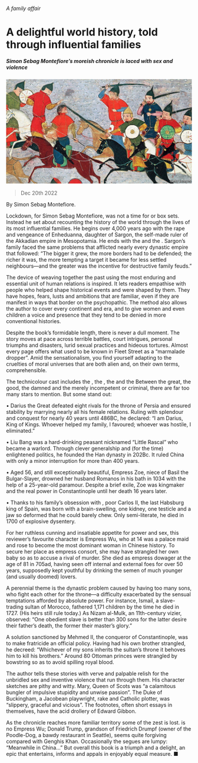 ###### A family affair

# A delightful world history, told through influential families 

##### Simon Sebag Montefiore’s moreish chronicle is laced with sex and violence 

![image](images/20221224_CUP503.jpg) 

> Dec 20th 2022 

By Simon Sebag Montefiore. 

Lockdown, for Simon Sebag Montefiore, was not a time for  or box sets. Instead he set about recounting the history of the world through the lives of its most influential families. He begins over 4,000 years ago with the rape and vengeance of Enheduanna, daughter of Sargon, the self-made ruler of the Akkadian empire in Mesopotamia. He ends with the  and the . Sargon’s family faced the same problems that afflicted nearly every dynastic empire that followed: “The bigger it grew, the more borders had to be defended; the richer it was, the more tempting a target it became for less settled neighbours—and the greater was the incentive for destructive family feuds.”

The device of weaving together the past using the most enduring and essential unit of human relations is inspired. It lets readers empathise with people who helped shape historical events and were shaped by them. They have hopes, fears, lusts and ambitions that are familiar, even if they are manifest in ways that border on the psychopathic. The method also allows the author to cover every continent and era, and to give women and even children a voice and presence that they tend to be denied in more conventional histories.

Despite the book’s formidable length, there is never a dull moment. The story moves at pace across terrible battles, court intrigues, personal triumphs and disasters, lurid sexual practices and hideous tortures. Almost every page offers what used to be known in Fleet Street as a “marmalade dropper”. Amid the sensationalism, you find yourself adapting to the cruelties of moral universes that are both alien and, on their own terms, comprehensible.

The technicolour cast includes the , the , the  and the  Between the great, the good, the damned and the merely incompetent or criminal, there are far too many stars to mention. But some stand out:

• Darius the Great defeated eight rivals for the throne of Persia and ensured stability by marrying nearly all his female relations. Ruling with splendour and conquest for nearly 40 years until 486BC, he declared: “I am Darius, King of Kings. Whoever helped my family, I favoured; whoever was hostile, I eliminated.”

• Liu Bang was a hard-drinking peasant nicknamed “Little Rascal” who became a warlord. Through clever generalship and (for the time) enlightened politics, he founded the Han dynasty in 202Bc. It ruled China with only a minor interruption for more than 400 years.

• Aged 56, and still exceptionally beautiful, Empress Zoe, niece of Basil the Bulgar-Slayer, drowned her husband Romanos in his bath in 1034 with the help of a 25-year-old paramour. Despite a brief exile, Zoe was kingmaker and the real power in Constantinople until her death 16 years later.

• Thanks to his family’s obsession with , poor Carlos II, the last Habsburg king of Spain, was born with a brain-swelling, one kidney, one testicle and a jaw so deformed that he could barely chew. Only semi-literate, he died in 1700 of explosive dysentery.

For her ruthless cunning and insatiable appetite for power and sex, this reviewer’s favourite character is Empress Wu, who at 14 was a palace maid and rose to become the most dominant woman in Chinese history. To secure her place as empress consort, she may have strangled her own baby so as to accuse a rival of murder. She died as empress dowager at the age of 81 in 705ad, having seen off internal and external foes for over 50 years, supposedly kept youthful by drinking the semen of much younger (and usually doomed) lovers.

A perennial theme is the dynastic problem caused by having too many sons, who fight each other for the throne—a difficulty exacerbated by the sensual temptations afforded by absolute power. For instance, Ismail, a slave-trading sultan of Morocco, fathered 1,171 children by the time he died in 1727. (His heirs still rule today.) As Nizam al-Mulk, an 11th-century vizier, observed: “One obedient slave is better than 300 sons for the latter desire their father’s death, the former their master’s glory.”

A solution sanctioned by Mehmed II, the conqueror of Constantinople, was to make fratricide an official policy. Having had his own brother strangled, he decreed: “Whichever of my sons inherits the sultan’s throne it behoves him to kill his brothers.” Around 80 Ottoman princes were strangled by bowstring so as to avoid spilling royal blood. 

The author tells these stories with verve and palpable relish for the unbridled sex and inventive violence that run through them. His character sketches are pithy and witty. Mary, Queen of Scots was “a calamitous bungler of impulsive stupidity and unwise passion”. The Duke of Buckingham, a Jacobean playwright, rake and Catholic plotter, was “slippery, graceful and vicious”. The footnotes, often short essays in themselves, have the acid drollery of Edward Gibbon.

As the chronicle reaches more familiar territory some of the zest is lost.  is no Empress Wu; Donald Trump, grandson of Friedrich Drumpf (owner of the Poodle-Dog, a bawdy restaurant in Seattle), seems quite forgiving compared with Genghis Khan. Occasionally the segues are lumpy: “Meanwhile in China…” But overall this book is a triumph and a delight, an epic that entertains, informs and appals in enjoyably equal measure. ■


